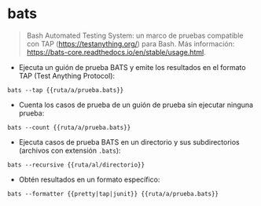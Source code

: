 # bats

> Bash Automated Testing System: un marco de pruebas compatible con TAP (<https://testanything.org/>) para Bash.
> Más información: <https://bats-core.readthedocs.io/en/stable/usage.html>.

- Ejecuta un guión de prueba BATS y emite los resultados en el formato TAP (Test Anything Protocol):

`bats --tap {{ruta/a/prueba.bats}}`

- Cuenta los casos de prueba de un guión de prueba sin ejecutar ninguna prueba:

`bats --count {{ruta/a/prueba.bats}}`

- Ejecuta casos de prueba BATS en un directorio y sus subdirectorios (archivos con extensión `.bats`):

`bats --recursive {{ruta/al/directorio}}`

- Obtén resultados en un formato específico:

`bats --formatter {{pretty|tap|junit}} {{ruta/a/prueba.bats}}`
